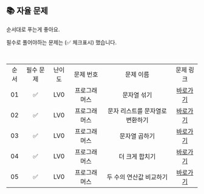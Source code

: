 ## 📚 자율 문제

순서대로 푸는게 좋아요.

필수로 풀어야하는 문제는 (✅ 체크표시) 했습니다.

<br/>
<table>
  <tr>
    <td align="center">순서</td>
    <td align="center">필수 문제</td>
    <td align="center">난이도</td>
    <td align="center">문제 번호</td>
    <td align="center">문제 이름</td>
    <td align="center">문제 링크</td>
  </tr>
    <tr>
    <td align="center">01</td>
    <td align="center">✅</td>
    <td align="center">LV0</td>
    <td align="center">프로그래머스</td>
    <td align="center">문자열 섞기</td>
    <td align="center"><a href="https://school.programmers.co.kr/learn/courses/30/lessons/181942">바로가기</a></td>
  </tr>
     <tr>
    <td align="center">02</td>
    <td align="center">✅</td>
    <td align="center">LV0</td>
    <td align="center">프로그래머스</td>
    <td align="center">문자 리스트를 문자열로 변환하기</td>
    <td align="center"><a href="https://school.programmers.co.kr/learn/courses/30/lessons/181941">바로가기</a></td>
  </tr>
    <tr>
    <td align="center">03</td>
    <td align="center">✅</td>
    <td align="center">LV0</td>
    <td align="center">프로그래머스</td>
    <td align="center">문자열 곱하기</td>
    <td align="center"><a href="https://school.programmers.co.kr/learn/courses/30/lessons/181940">바로가기</a></td>
  </tr>

   <tr>
    <td align="center">04</td>
    <td align="center">✅</td>
    <td align="center">LV0</td>
    <td align="center">프로그래머스</td>
    <td align="center">더 크게 합치기</td>
    <td align="center"><a href="https://school.programmers.co.kr/learn/courses/30/lessons/181939">바로가기</a></td>
  </tr>
   <tr>
    <td align="center">05</td>
    <td align="center">✅</td>
    <td align="center">LV0</td>
    <td align="center">프로그래머스</td>
    <td align="center">두 수의 연산값 비교하기</td>
    <td align="center"><a href="https://school.programmers.co.kr/learn/courses/30/lessons/181938">바로가기</a></td>
  </tr>
</table>
<br/><br/>

